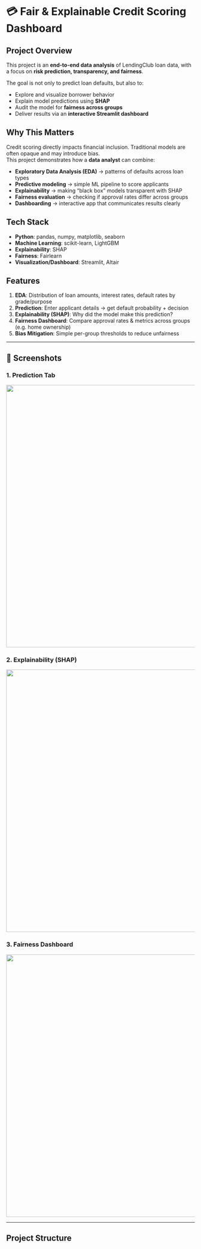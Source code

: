 # 💳 Fair & Explainable Credit Scoring Dashboard

## Project Overview
This project is an **end-to-end data analysis** of LendingClub loan data, with a focus on **risk prediction, transparency, and fairness**.  

The goal is not only to predict loan defaults, but also to:
- Explore and visualize borrower behavior
- Explain model predictions using **SHAP**
- Audit the model for **fairness across groups**
- Deliver results via an **interactive Streamlit dashboard**

## Why This Matters
Credit scoring directly impacts financial inclusion. Traditional models are often opaque and may introduce bias.  
This project demonstrates how a **data analyst** can combine:
- **Exploratory Data Analysis (EDA)** → patterns of defaults across loan types  
- **Predictive modeling** → simple ML pipeline to score applicants  
- **Explainability** → making “black box” models transparent with SHAP  
- **Fairness evaluation** → checking if approval rates differ across groups  
- **Dashboarding** → interactive app that communicates results clearly  

##  Tech Stack
- **Python**: pandas, numpy, matplotlib, seaborn  
- **Machine Learning**: scikit-learn, LightGBM  
- **Explainability**: SHAP  
- **Fairness**: Fairlearn  
- **Visualization/Dashboard**: Streamlit, Altair  

##  Features
1. **EDA**: Distribution of loan amounts, interest rates, default rates by grade/purpose  
2. **Prediction**: Enter applicant details → get default probability + decision  
3. **Explainability (SHAP)**: Why did the model make this prediction?  
4. **Fairness Dashboard**: Compare approval rates & metrics across groups (e.g. home ownership)  
5. **Bias Mitigation**: Simple per-group thresholds to reduce unfairness  

---

## 📸 Screenshots

### 1. Prediction Tab
<img src="screenshots/prediction.png" width="700">

### 2. Explainability (SHAP)
<img src="screenshots/shap.png" width="700">

### 3. Fairness Dashboard
<img src="screenshots/fairness.png" width="700">

---

##  Project Structure
